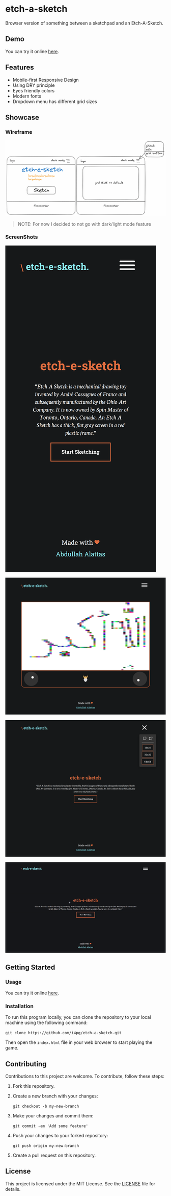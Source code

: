 # etch-a-sketch

Browser version of something between a sketchpad and an Etch-A-Sketch.

## Demo

You can try it online [here](https://i4pg.github.io/etch-a-sketch/).

## Features

* Mobile-first Responsive Design
* Using DRY principle
* Eyes friendly colors 
* Modern fonts
* Dropdown menu has different grid sizes

## Showcase

### Wireframe

![](./src/image/wireframe/wireframe.png)
> NOTE: For now I decided to not go with dark/light mode feature

### ScreenShots

![](./src/image/iphone.png)

![](./src/image/hd.png)

![](./src/image/drop.png)

![](./src/image/show.gif)

## Getting Started

### Usage

You can try it online [here](https://i4pg.github.io/etch-a-sketch/).

### Installation

To run this program locally, you can clone the repository to your local machine using the following command:

`git clone https://github.com/i4pg/etch-a-sketch.git`

Then open the `index.html` file in your web browser to start playing the game.

<!-- ### To-do -->

<!-- - [x] Wireframe -->
<!-- - [x] UI -->
<!--  - [x] dropdown -->
<!--  - [x] grid options  -->
<!--  - [x] sketch button -->
<!--  - [x] page title -->
<!-- - [x] Create 16x16 grid of square `div`s -->
<!--     - [x] Create it dynamically using  JS -->
<!--     - [x] put it all in a `.container` -->
<!--     - [x] make it appear as grid vs. One on each line -->
<!--     - [x] No `margin`, `padding` -->
<!-- - [x] Setup `:hover` effect -->
<!--     - [x] CSS class or JS ? -->
<!-- - [x] Make button for choosing grid size -->
<!--     - [x] Replace the old grid -->
<!--     - [x] All in one container -fixed space- -->
<!--     - [x] Max = 100 -->
<!--     - [x] JS fun when button clicked -->
<!--     - [x] `prompt` -->
<!-- - [x] debugging -->
<!--     - [x] 64x64 works? -->
<!-- - [x] Each pass through change it to a completely random RGB value. Then each pass just add another 10% of black to it so that only after 10 passes is the square completely black. -->


## Contributing

Contributions to this project are welcome. To contribute, follow these steps:

1.  Fork this repository.
    
2.  Create a new branch with your changes:
    
    `git checkout -b my-new-branch`
3.  Make your changes and commit them:
    
    `git commit -am 'Add some feature'`
4.  Push your changes to your forked repository:
    
    `git push origin my-new-branch`
5.  Create a pull request on this repository.
    

## License

This project is licensed under the MIT License. See the [LICENSE](LICENSE) file for details.

